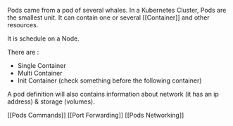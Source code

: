 Pods came from a pod of several whales.
In a Kubernetes Cluster, Pods are the smallest unit. 
It can contain one or several [[Container]] and other resources.

It is schedule on a Node.

There are : 
- Single Container
- Multi Container
- Init Container (check something before the following container)

A pod definition will also contains information about network (it has an ip address) & storage (volumes).

[[Pods Commands]]
[[Port Forwarding]]
[[Pods Networking]]